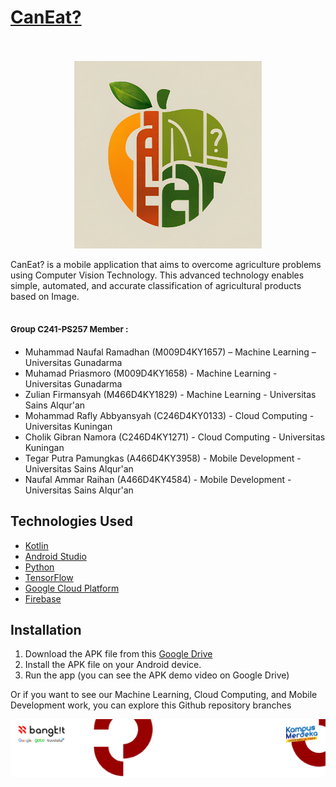 # <ins>CanEat?</ins>
<span style="font-size:12pt;"></span> <br />
<div align="center">
  <img src="CanEat.png" alt="LOGO" width="300">
</div>


CanEat? is a mobile application that aims to overcome agriculture problems using Computer Vision Technology. This advanced technology enables simple, automated, and accurate classification of agricultural products based on Image. 

## <span style="font-size:10pt;">Group C241-PS257 Member :</span>
* Muhammad Naufal Ramadhan (M009D4KY1657) – Machine Learning – Universitas Gunadarma
* Muhamad Priasmoro (M009D4KY1658) - Machine Learning - Universitas Gunadarma
* Zulian Firmansyah (M466D4KY1829) - Machine Learning - Universitas Sains Alqur'an
* Mohammad Rafly Abbyansyah (C246D4KY0133) - Cloud Computing - Universitas Kuningan
* Cholik Gibran Namora (C246D4KY1271) - Cloud Computing - Universitas Kuningan
* Tegar Putra Pamungkas (A466D4KY3958) - Mobile Development - Universitas Sains Alqur'an 
*  Naufal Ammar Raihan (A466D4KY4584) - Mobile Development - Universitas Sains Alqur'an

## Technologies Used
- [Kotlin](https://kotlinlang.org/)
- [Android Studio](https://developer.android.com/studio)
- [Python](https://docs.python.org/3/)
- [TensorFlow](https://www.tensorflow.org/api_docs)
- [Google Cloud Platform](https://cloud.google.com/?hl=en)
- [Firebase](https://firebase.google.com/)

## Installation
1. Download the APK file from this [Google Drive]()
2. Install the APK file on your Android device.
3. Run the app (you can see the APK demo video on Google Drive)

Or if you want to see our Machine Learning, Cloud Computing, and Mobile Development work, you can explore this Github repository branches

<div align="center">
  <img src="Virtual Background Bangkit 2024.png">
</div>


